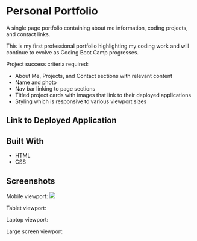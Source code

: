 # Personal Portfolio

A single page portfolio containing about me information, coding projects, and contact links.

This is my first professional portfolio highlighting my coding work and will continue to evolve as Coding Boot Camp progresses.

Project success criteria required:

- About Me, Projects, and Contact sections with relevant content
- Name and photo
- Nav bar linking to page sections
- Titled project cards with images that link to their deployed applications
- Styling which is responsive to various viewport sizes

## Link to Deployed Application

## Built With

- HTML
- CSS

## Screenshots

Mobile viewport:
![](images/mobile-viewport-screenshot.png)

Tablet viewport:

Laptop viewport:

Large screen viewport:
